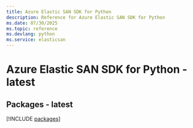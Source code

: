 ```yaml
---
title: Azure Elastic SAN SDK for Python
description: Reference for Azure Elastic SAN SDK for Python
ms.date: 07/30/2025
ms.topic: reference
ms.devlang: python
ms.service: elasticsan
---
```

# Azure Elastic SAN SDK for Python - latest
## Packages - latest
[!INCLUDE [packages](elastic-san-index.md)]